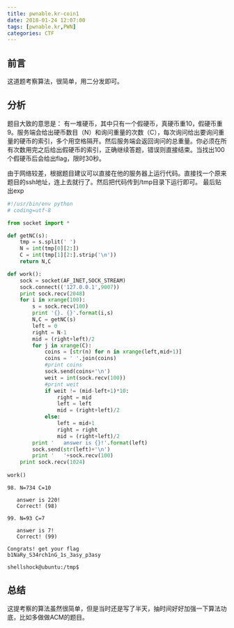 ```yaml
---
title: pwnable.kr-coin1
date: 2018-01-24 12:07:00
tags: [pwnable.kr,PWN]
categories: CTF
---
```

## 前言
这道题考察算法，很简单，用二分发即可。
## 分析
题目大致的意思是：
有一堆硬币，其中只有一个假硬币，真硬币重10，假硬币重9。服务端会给出硬币数目（N）和询问重量的次数（C），每次询问给出要询问重量的硬币的索引，多个用空格隔开。然后服务端会返回询问的总重量。你必须在所有次数用完之后给出假硬币的索引，正确继续答题，错误则直接结束。当找出100个假硬币后会给出flag，限时30秒。

由于网络较差，根据题目建议可以直接在他的服务器上运行代码。直接找一个原来题目的ssh地址，连上去就行了。然后把代码传到/tmp目录下运行即可。
最后贴出exp
```python
#!/usr/bin/env python
# coding=utf-8

from socket import *

def getNC(s):
    tmp = s.split(' ')
    N = int(tmp[0][2:])
    C = int(tmp[1][2:].strip('\n'))
    return N,C

def work():
    sock = socket(AF_INET,SOCK_STREAM)
    sock.connect(('127.0.0.1',9007))
    print sock.recv(2048)
    for i in xrange(100):
        s = sock.recv(100)
        print '{}. {}'.format(i,s)
        N,C = getNC(s)
        left = 0
        right = N-1
        mid = (right+left)/2
        for j in xrange(C):
            coins = [str(n) for n in xrange(left,mid+1)]
            coins = ' '.join(coins)
            #print coins
            sock.send(coins+'\n')
            weit = int(sock.recv(100))
            #print weit
            if weit != (mid-left+1)*10:
                right = mid
                left = left
                mid = (right+left)/2
            else:
                left = mid+1
                right = right
                mid = (right+left)/2
        print '   answer is {}!'.format(left)
        sock.send(str(left)+'\n')
        print '   '+sock.recv(100)
    print sock.recv(1024)
    
work()
```
```
98. N=734 C=10

   answer is 220!
   Correct! (98)

99. N=93 C=7

   answer is 7!
   Correct! (99)

Congrats! get your flag
b1NaRy_S34rch1nG_1s_3asy_p3asy

shellshock@ubuntu:/tmp$ 
```
## 总结
这提考察的算法虽然很简单，但是当时还是写了半天，抽时间好好加强一下算法功底，比如多做做ACM的题目。